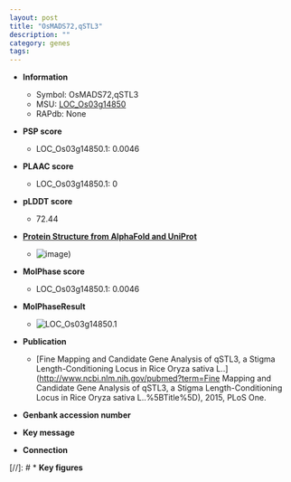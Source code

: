```yaml
---
layout: post
title: "OsMADS72,qSTL3"
description: ""
category: genes
tags: 
---
```


* **Information**  
    + Symbol: OsMADS72,qSTL3  
    + MSU: [LOC_Os03g14850](http://rice.plantbiology.msu.edu/cgi-bin/ORF_infopage.cgi?orf=LOC_Os03g14850)  
    + RAPdb: None  

* **PSP score**  
    + LOC_Os03g14850.1: 0.0046 

* **PLAAC score**  
    + LOC_Os03g14850.1: 0 

* **pLDDT score**
    + 72.44

* **[Protein Structure from AlphaFold and UniProt](https://www.uniprot.org/uniprotkb/A0A5S6RCV1/entry#structure)**
    + ![image](https://ricepsp.github.io/images/A/AF-A0A5S6RCV1-F1.png))

* **MolPhase score**
    + LOC_Os03g14850.1: 0.0046

* **MolPhaseResult**
    + ![LOC_Os03g14850.1](https://ricepsp.github.io/pictures/LOC_Os03g/LOC_Os03g14850.1.png)

* **Publication**  
    + [Fine Mapping and Candidate Gene Analysis of qSTL3, a Stigma Length-Conditioning Locus in Rice Oryza sativa L..](http://www.ncbi.nlm.nih.gov/pubmed?term=Fine Mapping and Candidate Gene Analysis of qSTL3, a Stigma Length-Conditioning Locus in Rice Oryza sativa L..%5BTitle%5D), 2015, PLoS One.

* **Genbank accession number**  

* **Key message**  

* **Connection**  

[//]: # * **Key figures**  


